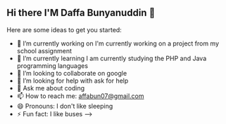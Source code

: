## Hi there I'M Daffa Bunyanuddin 👋
Here are some ideas to get you started:

- 🔭 I’m currently working on I'm currently working on a project from my school assignment
- 🌱 I’m currently learning I am currently studying the PHP and Java programming languages
- 👯 I’m looking to collaborate on google
- 🤔 I’m looking for help with ask for help
- 💬 Ask me about coding
- 📫 How to reach me: affabun07@gmail.com
- 😄 Pronouns: I don't like sleeping
- ⚡ Fun fact: I like buses
-->
